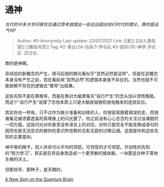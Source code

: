 # 通神
*古代的许多大学问家仅仅通过思考就提出一些远远超出他们时代的理论，靠的是运气吗?*

> Author: #0-Anonymity
> Last update: *23/07/2021*
> Link: [[爱]] [[对人类失望]] [[雅俗共赏]]
> Tag: #2-事业/2A-功夫/1-学与玩 #3-信仰/3D-神学
> 评论区:
> 泛讨论:

靠的是神赐。

非经验的新概念的产生，用马后炮的眼光看似乎“显然必然是这样”。但是在这概念本身没有产生之前，现在看起来“显然必然”的逻辑本身是不存在的。当然也就不可能依赖不存在的逻辑去“推导”出结果。

这些先知不是在靠推导，而是在靠对大脑里每天“自行产生”的念头加以领悟推敲。而这个“自行产生”说穿了恐怕本质上只是大脑皮层随机放电触发的连锁反应。

其实你也一样有。只不过作为缺少准备和训练的人，你很容易跟着错误的走，而很难看见被浓雾遮盖的真理身上的闪光罢了。你之前没有心心念念的关注过该课题的一切方面，这些闪光对你甚至没有语言上的对应，对你只是完全不能变换成语句的因而也是无法显式的被你的意识所觉察的无影无踪的过眼云烟。这就是你和这些先知的主要差别。

神平等的赐予，但人并非可以平均的领受。可领受的才可领受。开创性的先知的“努力学习”，其实是在将自身改造成一个更灵敏的接收器，一块更适合种子落地生根的沃土。

但那信号、那种子，是天赐的。

[A New Spin on the Quantum Brain](https://link.zhihu.com/?target=https%3A//www.quantamagazine.org/a-new-spin-on-the-quantum-brain-20161102/)
